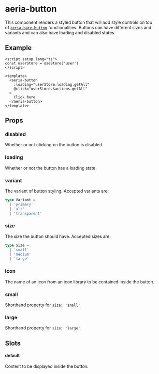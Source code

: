 # aeria-button

This component renders a styled button that will add style controls on top of [`aeria-bare-button`](/frontend/components/aeria-bare-button) functionalities. Buttons can have different sizes and variants and can also have loading and disabled states.

## Example

```vue
<script setup lang="ts">
const userStore = useStore('user')
</script>

<template>
  <aeria-button
    :loading="userStore.loading.getAll"
    @click="userStore.$actions.getAll"
  >
    Click here
  </aeria-button>
</template>
```

## Props

### disabled <Badge type="tip" text="boolean" /> <Badge type="tip" text="optional" />

Whether or not clicking on the button is disabled.

### loading <Badge type="tip" text="boolean" /> <Badge type="tip" text="optional" />

Whether or not the button has a loading state.

### variant <Badge type="tip" text="Size" /> <Badge type="tip" text="default: 'normal'" />

The variant of button styling.
Accepted variants are:

```typescript
type Variant =
  | 'primary'
  | 'alt'
  | 'transparent'
```

### size <Badge type="tip" text="Size" /> <Badge type="tip" text="default: 'medium'" />

The size the button should have.
Accepted sizes are:

```typescript
type Size = 
  | 'small'
  | 'medium'
  | 'large'
```

### icon <Badge type="tip" text="string" /> <Badge type="tip" text="optional" />

The name of an icon from an icon library to be contained inside the button.

### small <Badge type="tip" text="boolean" /> <Badge type="tip" text="optional" />

Shorthand property for `size: 'small'`.

### large <Badge type="tip" text="boolean" /> <Badge type="tip" text="optional" />

Shorthand property for `size: 'large'`.

## Slots

#### default

Content to be displayed inside the button.
